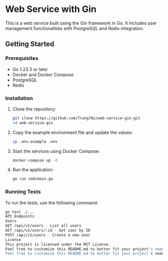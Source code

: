 # Web Service with Gin

This is a web service built using the Gin framework in Go. It includes user management functionalities with PostgreSQL and Redis integration.

<!-- ## Project Structure
. 
├── cmd/ 
│ └── main.go 
├── config/ 
│ └── config.go 
├── db/ │ 
├── migration/ 
│ │ ├── 000001_init_schema.down.sql 
│ │ └── 000001_init_schema.up.sql 
│ └── query/ 
│ └── user.sql 
├── internal/ 
│ ├── controllers/ 
│ │ └── userController.go 
│ ├── middlewares/ 
│ ├── repositories/ 
│ │ ├── queries/ 
│ │ │ ├── db.go 
│ │ │ ├── models.go 
│ │ │ └── user.sql.go 
│ │ └── repository.go 
│ ├── routes/ 
│ │ ├── main.go 
│ │ └── userRoutes.go 
│ └── services/ 
│ └── userService.go 
├── pkg/ 
│ ├── cache/ 
│ │ └── rd.go 
│ ├── database/ 
│ │ └── db.go 
│ ├── logger/ 
│ └── utils/ 
│ ├── helpers.go 
│ └── response.go 
├── test/ 
│ └── test.http 
├── .air.toml 
├── .env 
├── .env.example 
├── .gitignore 
├── docker-compose.yml 
├── go.mod 
├── go.sum 
├── main_test.go 
├── Makefile 
├── README.md 
└── sqlc.yaml -->

## Getting Started

### Prerequisites

- Go 1.23.3 or later
- Docker and Docker Compose
- PostgreSQL
- Redis

### Installation

1. Clone the repository:
    ```sh
    git clone https://github.com/Trung78z/web-service-gin.git
    cd web-service-gin
    ```

2. Copy the example environment file and update the values:
    ```sh
    cp .env.example .env
    ```

3. Start the services using Docker Compose:
    ```sh
    docker-compose up -d
    ```

4. Run the application:
    ```sh
    go run cmd/main.go
    ```

### Running Tests

To run the tests, use the following command:
```sh
go test ./...
API Endpoints
Users
GET /api/v1/users - List all users
GET /api/v1/users/:id - Get user by ID
POST /api/v1/users - Create a new user
License
This project is licensed under the MIT License.
Feel free to customize this README.md to better fit your project's needs.
Feel free to customize this README.md to better fit your project's needs.